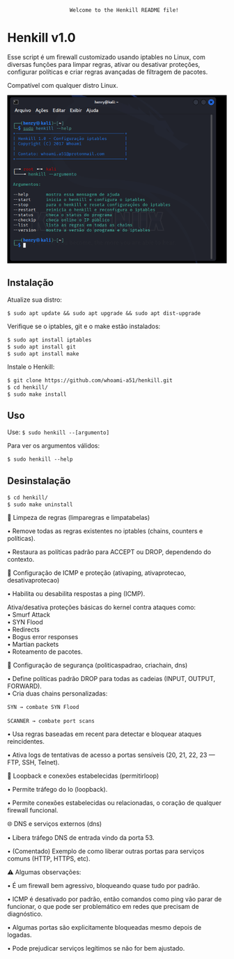 						Welcome to the Henkill README file!    

Henkill v1.0
=============

Esse script é um firewall customizado usando iptables no Linux, com diversas funções para limpar regras, ativar ou desativar proteções, configurar políticas e criar regras avançadas de filtragem de pacotes.   

Compatível com qualquer distro Linux.

![descrição](/henkill.png)  

Instalação
-----------

Atualize sua distro:
 
    $ sudo apt update && sudo apt upgrade && sudo apt dist-upgrade

Verifique se o iptables, git e o make estão instalados:
 
    $ sudo apt install iptables
    $ sudo apt install git
    $ sudo apt install make

Instale o Henkill:

    $ git clone https://github.com/whoami-a51/henkill.git
    $ cd henkill/
    $ sudo make install
    
Uso
----

Use: ```$ sudo henkill --[argumento]```

Para ver os argumentos válidos:

    $ sudo henkill --help


Desinstalação
--------------

    $ cd henkill/
    $ sudo make uninstall  


🧹 Limpeza de regras (limparegras e limpatabelas)  

   • Remove todas as regras existentes no iptables (chains, counters e políticas).  

   • Restaura as políticas padrão para ACCEPT ou DROP, dependendo do contexto.  

📡 Configuração de ICMP e proteção (ativaping, ativaprotecao, desativaprotecao)  

   • Habilita ou desabilita respostas a ping (ICMP).  

Ativa/desativa proteções básicas do kernel contra ataques como:  
	• Smurf Attack  
	• SYN Flood   
	• Redirects  
	• Bogus error responses  
 	• Martian packets  
	• Roteamento de pacotes.  

🔐 Configuração de segurança (politicaspadrao, criachain, dns)  
	
   • Define políticas padrão DROP para todas as cadeias (INPUT, OUTPUT, FORWARD).  
   • Cria duas chains personalizadas:  
 
	SYN → combate SYN Flood  

	SCANNER → combate port scans  

   • Usa regras baseadas em recent para detectar e bloquear ataques reincidentes.  

   • Ativa logs de tentativas de acesso a portas sensíveis (20, 21, 22, 23 — FTP, SSH, Telnet).  

🔁 Loopback e conexões estabelecidas (permitirloop)  

   • Permite tráfego do lo (loopback).  

   • Permite conexões estabelecidas ou relacionadas, o coração de qualquer firewall funcional.  

🌐 DNS e serviços externos (dns)  

   • Libera tráfego DNS de entrada vindo da porta 53.  

   • (Comentado) Exemplo de como liberar outras portas para serviços comuns (HTTP, HTTPS, etc).  


⚠️ Algumas observações:  

   • É um firewall bem agressivo, bloqueando quase tudo por padrão.  

   • ICMP é desativado por padrão, então comandos como ping vão parar de funcionar, o que pode ser problemático em redes que precisam de diagnóstico.  

   • Algumas portas são explicitamente bloqueadas mesmo depois de logadas.   

   • Pode prejudicar serviços legítimos se não for bem ajustado.  
    
